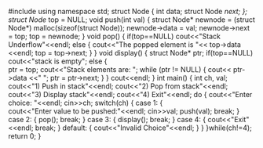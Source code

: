 #include <iostream>
using namespace std;
struct Node { 
   int data; 
   struct Node *next; 
}; 
struct Node* top = NULL; 
void push(int val) {
   struct Node* newnode = (struct Node*) malloc(sizeof(struct Node)); 
   newnode->data = val; 
   newnode->next = top; 
   top = newnode; 
}
void pop() {
   if(top==NULL)
      cout<<"Stack Underflow"<<endl;
   else {
      cout<<"The popped element is "<< top->data <<endl;
      top = top->next;
   }
}
void display() {
   struct Node* ptr;
   if(top==NULL)
      cout<<"stack is empty";
   else {   
      ptr = top; 
      cout<<"Stack elements are: ";
      while (ptr != NULL) { 
         cout<< ptr->data <<" "; 
         ptr = ptr->next; 
      } 
   }
   cout<<endl;
}
int main() {
   int ch, val; 
   cout<<"1) Push in stack"<<endl;
   cout<<"2) Pop from stack"<<endl;
   cout<<"3) Display stack"<<endl;
   cout<<"4) Exit"<<endl;
   do {
      cout<<"Enter choice: "<<endl;
      cin>>ch;
      switch(ch) {
         case 1: {   
            cout<<"Enter value to be pushed:"<<endl;
            cin>>val;
            push(val);
            break;
         }
         case 2: {
            pop();
            break;
         }
         case 3: {
            display();
            break;
         }
         case 4: {
            cout<<"Exit"<<endl;
            break;
         }
         default: {
            cout<<"Invalid Choice"<<endl;
         }
      }
   }while(ch!=4); 
      return 0;
}  
